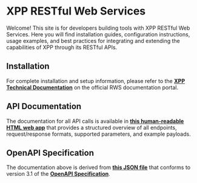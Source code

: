 # XPP RESTful Web Services

Welcome! This site is for developers building tools with XPP RESTful Web Services. 
Here you will find installation guides, configuration instructions, usage examples, and best practices for integrating and extending the capabilities of XPP through its RESTful APIs.

## Installation

For complete installation and setup information, please refer to the **[XPP Technical Documentation](https://docs.rws.com/en-US/xpp-restful-web-services-1-6-1248383/welcome-to-the-xpp-restful-web-services-documentation-411242)** on the official RWS documentation portal.

## API Documentation

The documentation for all API calls is available in **[this human-readable HTML web app](documentation/index.html)** that provides a structured overview of all endpoints, request/response formats, supported parameters, and example payloads.

## OpenAPI Specification

The documentation above is derived from **[this JSON file](documentation/xpp-rest.json)** that conforms to version 3.1 of the **[OpenAPI Specification](https://spec.openapis.org/oas/v3.1.0.html)**.
